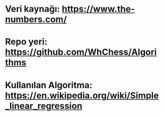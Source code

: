 # Veri kaynağı: https://www.the-numbers.com/
# Repo yeri: https://github.com/WhChess/Algorithms
# Kullanılan Algoritma: https://en.wikipedia.org/wiki/Simple_linear_regression
